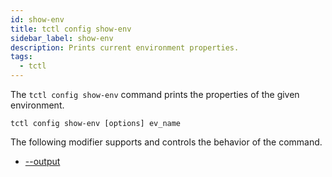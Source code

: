 ```yaml
---
id: show-env
title: tctl config show-env
sidebar_label: show-env
description: Prints current environment properties.
tags:
  - tctl
---
```


The `tctl config show-env` command prints the properties of the given environment.

`tctl config show-env [options] ev_name`

The following modifier supports and controls the behavior of the command.

- [--output](/tctl-next/modifiers#--output)

